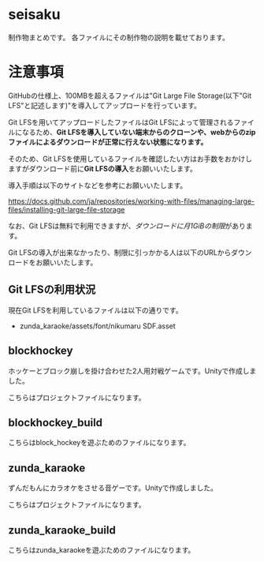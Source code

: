 # seisaku

制作物まとめです。
各ファイルにその制作物の説明を載せております。

# 注意事項

GitHubの仕様上、100MBを超えるファイルは"Git Large File Storage(以下"Git LFS"と記述します)"を導入してアップロードを行っています。

Git LFSを用いてアップロードしたファイルはGit LFSによって管理されるファイルになるため、**Git LFSを導入していない端末からのクローンや、webからのzipファイルによるダウンロードが正常に行えない状態になります。**

そのため、Git LFSを使用しているファイルを確認したい方はお手数をおかけしますがダウンロード前に**Git LFSの導入**をお願いいたします。

導入手順は以下のサイトなどを参考にお願いいたします。

<https://docs.github.com/ja/repositories/working-with-files/managing-large-files/installing-git-large-file-storage>

なお、Git LFSは無料で利用できますが、*ダウンロードに月1GiBの制限*があります。

Git LFSの導入が出来なかったり、制限に引っかかる人は以下のURLからダウンロードをお願いいたします。

## Git LFSの利用状況
現在Git LFSを利用しているファイルは以下の通りです。
- zunda_karaoke/assets/font/nikumaru SDF.asset


## blockhockey

ホッケーとブロック崩しを掛け合わせた2人用対戦ゲームです。Unityで作成しました。

こちらはプロジェクトファイルになります。

## blockhockey_build

こちらはblock_hockeyを遊ぶためのファイルになります。

## zunda_karaoke

ずんだもんにカラオケをさせる音ゲーです。Unityで作成しました。

こちらはプロジェクトファイルになります。

## zunda_karaoke_build

こちらはzunda_karaokeを遊ぶためのファイルになります。


